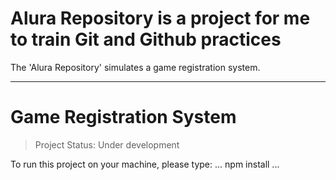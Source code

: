 <h1> Alura Repository is a project for me to train Git and Github practices</h1>
The 'Alura Repository' simulates a game registration system.
<hr>

# Game Registration System

> Project Status: Under development

To run this project on your machine, please type:
...
npm install
...
